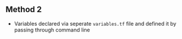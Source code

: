 ## Method 2

- Variables declared via seperate `variables.tf` file and defined it by passing through command line